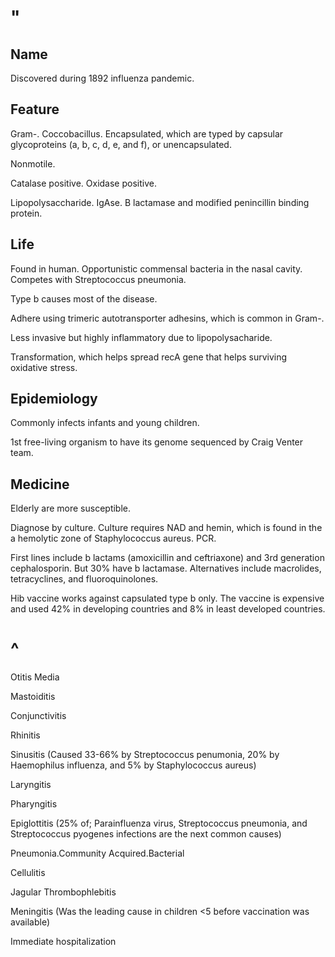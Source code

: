 # "

## Name

Discovered during 1892 influenza pandemic.

## Feature

Gram-.
Coccobacillus.
Encapsulated, which are typed by capsular glycoproteins (a, b, c, d, e, and f), or unencapsulated.

Nonmotile.

Catalase positive.
Oxidase positive.

Lipopolysaccharide.
IgAse.
B lactamase and modified penincillin binding protein.

## Life

Found in human.
Opportunistic commensal bacteria in the nasal cavity.
Competes with Streptococcus pneumonia.

Type b causes most of the disease.

Adhere using trimeric autotransporter adhesins, which is common in Gram-.

Less invasive but highly inflammatory due to lipopolysacharide.

Transformation, which helps spread recA gene that helps surviving oxidative stress.

## Epidemiology

Commonly infects infants and young children.

1st free-living organism to have its genome sequenced by Craig Venter team.

## Medicine

Elderly are more susceptible.

Diagnose by culture.
Culture requires NAD and hemin, which is found in the a hemolytic zone of Staphylococcus aureus.
PCR.

First lines include b lactams (amoxicillin and ceftriaxone) and 3rd generation cephalosporin.
But 30% have b lactamase.
Alternatives include macrolides, tetracyclines, and fluoroquinolones.

Hib vaccine works against capsulated type b only.
The vaccine is expensive and used 42% in developing countries and 8% in least developed countries.

# ^

Otitis Media

Mastoiditis

Conjunctivitis

Rhinitis

Sinusitis
(Caused 33-66% by Streptococcus penumonia, 20% by Haemophilus influenza, and 5% by Staphylococcus aureus)

Laryngitis

Pharyngitis

Epiglottitis
(25% of; Parainfluenza virus, Streptococcus pneumonia, and Streptococcus pyogenes infections are the next common causes)

Pneumonia.Community Acquired.Bacterial

Cellulitis

Jagular Thrombophlebitis

Meningitis
(Was the leading cause in children <5 before vaccination was available)

Immediate hospitalization
